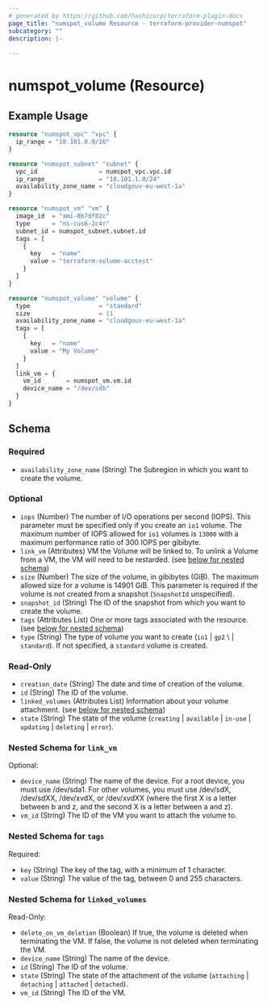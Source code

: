 ```yaml
---
# generated by https://github.com/hashicorp/terraform-plugin-docs
page_title: "numspot_volume Resource - terraform-provider-numspot"
subcategory: ""
description: |-
  
---
```


# numspot_volume (Resource)



## Example Usage

```terraform
resource "numspot_vpc" "vpc" {
  ip_range = "10.101.0.0/16"
}

resource "numspot_subnet" "subnet" {
  vpc_id                 = numspot_vpc.vpc.id
  ip_range               = "10.101.1.0/24"
  availability_zone_name = "cloudgouv-eu-west-1a"
}

resource "numspot_vm" "vm" {
  image_id  = "ami-0b7df82c"
  type      = "ns-cus6-2c4r"
  subnet_id = numspot_subnet.subnet.id
  tags = [
    {
      key   = "name"
      value = "terraform-volume-acctest"
    }
  ]
}

resource "numspot_volume" "volume" {
  type                   = "standard"
  size                   = 11
  availability_zone_name = "cloudgouv-eu-west-1a"
  tags = [
    {
      key   = "name"
      value = "My Volume"
    }
  ]
  link_vm = {
    vm_id       = numspot_vm.vm.id
    device_name = "/dev/sdb"
  }
}
```

<!-- schema generated by tfplugindocs -->
## Schema

### Required

- `availability_zone_name` (String) The Subregion in which you want to create the volume.

### Optional

- `iops` (Number) The number of I/O operations per second (IOPS). This parameter must be specified only if you create an `io1` volume. The maximum number of IOPS allowed for `io1` volumes is `13000` with a maximum performance ratio of 300 IOPS per gibibyte.
- `link_vm` (Attributes) VM the Volume will be linked to. To unlink a Volume from a VM, the VM will need to be restarded. (see [below for nested schema](#nestedatt--link_vm))
- `size` (Number) The size of the volume, in gibibytes (GiB). The maximum allowed size for a volume is 14901 GiB. This parameter is required if the volume is not created from a snapshot (`SnapshotId` unspecified).
- `snapshot_id` (String) The ID of the snapshot from which you want to create the volume.
- `tags` (Attributes List) One or more tags associated with the resource. (see [below for nested schema](#nestedatt--tags))
- `type` (String) The type of volume you want to create (`io1` \| `gp2` \ | `standard`). If not specified, a `standard` volume is created.<br />

### Read-Only

- `creation_date` (String) The date and time of creation of the volume.
- `id` (String) The ID of the volume.
- `linked_volumes` (Attributes List) Information about your volume attachment. (see [below for nested schema](#nestedatt--linked_volumes))
- `state` (String) The state of the volume (`creating` \| `available` \| `in-use` \| `updating` \| `deleting` \| `error`).

<a id="nestedatt--link_vm"></a>
### Nested Schema for `link_vm`

Optional:

- `device_name` (String) The name of the device. For a root device, you must use /dev/sda1. For other volumes, you must use /dev/sdX, /dev/sdXX, /dev/xvdX, or /dev/xvdXX (where the first X is a letter between b and z, and the second X is a letter between a and z).
- `vm_id` (String) The ID of the VM you want to attach the volume to.


<a id="nestedatt--tags"></a>
### Nested Schema for `tags`

Required:

- `key` (String) The key of the tag, with a minimum of 1 character.
- `value` (String) The value of the tag, between 0 and 255 characters.


<a id="nestedatt--linked_volumes"></a>
### Nested Schema for `linked_volumes`

Read-Only:

- `delete_on_vm_deletion` (Boolean) If true, the volume is deleted when terminating the VM. If false, the volume is not deleted when terminating the VM.
- `device_name` (String) The name of the device.
- `id` (String) The ID of the volume.
- `state` (String) The state of the attachment of the volume (`attaching` \| `detaching` \| `attached` \| `detached`).
- `vm_id` (String) The ID of the VM.
